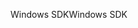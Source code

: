 <span data-ttu-id="0a3f9-101">Windows SDK</span><span class="sxs-lookup"><span data-stu-id="0a3f9-101">Windows SDK</span></span>